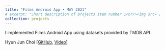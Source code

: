 ```yaml
---
title: "Films Android App • MAY 2021"
# excerpt: "Short description of projects item number 1<br/><img src='/images/500x300.png'>"
collection: projects
---
```


I implemented Films Android App using datasets provided by TMDB API .

Hyun Jun Choi [[GitHub](https://github.com/HyunjunA/tmdbandroidapp), [Video](https://youtu.be/iz5euNkWE48)]
